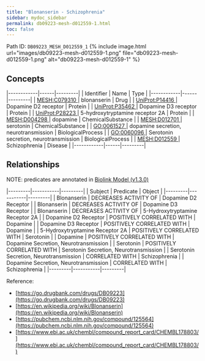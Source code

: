```yaml
---
title: "Blonanserin - Schizophrenia"
sidebar: mydoc_sidebar
permalink: db09223-mesh-d012559-1.html
toc: false 
---
```



Path ID: `DB09223_MESH_D012559_1`
{% include image.html url="images/db09223-mesh-d012559-1.png" file="db09223-mesh-d012559-1.png" alt="db09223-mesh-d012559-1" %}

## Concepts

|------------|------|---------|
| Identifier | Name | Type    |
|------------|------|---------|
| <a href="https://identifiers.org/MESH:C079310">MESH:C079310 </a> | blonanserin | Drug |
| <a href="https://identifiers.org/UniProt:P14416">UniProt:P14416 </a> | Dopamine D2 receptor | Protein |
| <a href="https://identifiers.org/UniProt:P35462">UniProt:P35462 </a> | Dopamine D3 receptor | Protein |
| <a href="https://identifiers.org/UniProt:P28223">UniProt:P28223 </a> | 5-hydroxytryptamine receptor 2A | Protein |
| <a href="https://identifiers.org/MESH:D004298">MESH:D004298 </a> | dopamine | ChemicalSubstance |
| <a href="https://identifiers.org/MESH:D012701">MESH:D012701 </a> | serotonin | ChemicalSubstance |
| <a href="https://identifiers.org/GO:0061527">GO:0061527 </a> | dopamine secretion, neurotransmission | BiologicalProcess |
| <a href="https://identifiers.org/GO:0060096">GO:0060096 </a> | Serotonin secretion, neurotransmission | BiologicalProcess |
| <a href="https://identifiers.org/MESH:D012559">MESH:D012559 </a> | Schizophrenia | Disease |
|------------|------|---------|

## Relationships


NOTE: predicates are annotated in <a href="https://github.com/biolink/biolink-model/releases/tag/v1.3.0">Biolink Model (v1.3.0)</a>

|---------|-----------|---------|
| Subject | Predicate | Object  |
|---------|-----------|---------|
| Blonanserin | DECREASES ACTIVITY OF | Dopamine D2 Receptor |
| Blonanserin | DECREASES ACTIVITY OF | Dopamine D3 Receptor |
| Blonanserin | DECREASES ACTIVITY OF | 5-Hydroxytryptamine Receptor 2A |
| Dopamine D2 Receptor | POSITIVELY CORRELATED WITH | Dopamine |
| Dopamine D3 Receptor | POSITIVELY CORRELATED WITH | Dopamine |
| 5-Hydroxytryptamine Receptor 2A | POSITIVELY CORRELATED WITH | Serotonin |
| Dopamine | POSITIVELY CORRELATED WITH | Dopamine Secretion, Neurotransmission |
| Serotonin | POSITIVELY CORRELATED WITH | Serotonin Secretion, Neurotransmission |
| Serotonin Secretion, Neurotransmission | CORRELATED WITH | Schizophrenia |
| Dopamine Secretion, Neurotransmission | CORRELATED WITH | Schizophrenia |
|---------|-----------|---------|

Reference: 
  - [https://go.drugbank.com/drugs/DB09223](https://go.drugbank.com/drugs/DB09223)
  - [https://en.wikipedia.org/wiki/Blonanserin](https://en.wikipedia.org/wiki/Blonanserin)
  - [https://pubchem.ncbi.nlm.nih.gov/compound/125564](https://pubchem.ncbi.nlm.nih.gov/compound/125564)
  - [https://www.ebi.ac.uk/chembl/compound_report_card/CHEMBL178803/](https://www.ebi.ac.uk/chembl/compound_report_card/CHEMBL178803/)
